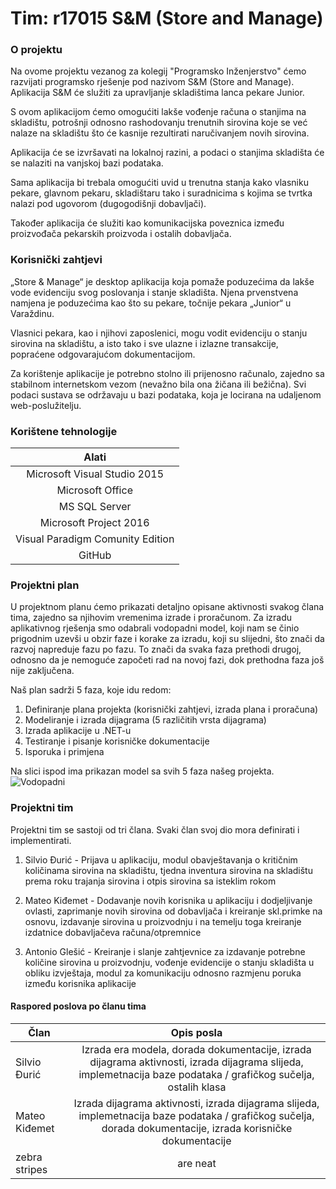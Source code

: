 # Tim: r17015      S&M (Store and Manage)


###  O projektu

Na ovome projektu vezanog za kolegij "Programsko Inženjerstvo" ćemo razvijati programsko rješenje pod nazivom S&M (Store and Manage).
Aplikacija S&M će služiti za upravljanje skladištima lanca pekare Junior. 

S ovom aplikacijom ćemo omogućiti lakše vođenje
računa o stanjima na skladištu, potrošnji odnosno rashodovanju trenutnih sirovina koje se već nalaze na skladištu
što će kasnije rezultirati naručivanjem novih sirovina. 

Aplikacija će se izvršavati na lokalnoj razini,
a podaci o stanjima skladišta će se nalaziti na vanjskoj bazi podataka.

Sama aplikacija bi trebala omogućiti uvid u trenutna stanja kako vlasniku pekare, glavnom pekaru,
skladištaru tako i suradnicima s kojima se tvrtka nalazi pod ugovorom (dugogodišnji dobavljači). 

Također aplikacija će služiti kao komunikacijska poveznica između proizvođača pekarskih proizvoda i ostalih
dobavljača.

### Korisnički zahtjevi

„Store & Manage“ je desktop aplikacija koja pomaže poduzećima da lakše vode evidenciju svog poslovanja i stanje skladišta. Njena prvenstvena namjena je poduzećima kao što su pekare, točnije pekara „Junior“ u Varaždinu. 

Vlasnici pekara, kao i njihovi zaposlenici, mogu vodit evidenciju o stanju sirovina na skladištu, a isto tako i sve ulazne i izlazne transakcije, popraćene odgovarajućom dokumentacijom.

Za korištenje aplikacije je potrebno stolno ili prijenosno računalo, zajedno sa stabilnom internetskom vezom (nevažno bila ona žičana ili bežična). Svi podaci sustava se održavaju u bazi podataka, koja je locirana na udaljenom web-poslužitelju.

### Korištene tehnologije

|           Alati                   |
|:---------------------------------:|
|  Microsoft Visual Studio 2015     |
|  Microsoft Office                 |
|  MS SQL Server                    |
|  Microsoft Project 2016           |
|  Visual Paradigm Comunity Edition |
|  GitHub                           |


### Projektni plan

U projektnom planu ćemo prikazati detaljno opisane aktivnosti svakog člana tima, zajedno sa njihovim vremenima izrade i proračunom.
Za izradu aplikativnog rješenja smo odabrali vodopadni model, koji nam se činio prigodnim uzevši u obzir faze i korake za izradu, koji su slijedni, što znači da razvoj napreduje fazu po fazu. To znači da svaka faza prethodi drugoj, odnosno da je nemoguće započeti rad
na novoj fazi, dok prethodna faza još nije zaključena. 

Naš plan sadrži 5 faza, koje idu redom: 
1) Definiranje plana projekta (korisnički zahtjevi, izrada plana i proračuna)
2) Modeliranje i izrada dijagrama (5 različitih vrsta dijagrama)
3) Izrada aplikacije u .NET-u
4) Testiranje i pisanje korisničke dokumentacije
5) Isporuka i primjena

Na slici ispod ima prikazan model sa svih 5 faza našeg projekta.
![Vodopadni](http://i63.tinypic.com/33f9qc9.png)

### Projektni tim

Projektni tim se sastoji od tri člana. Svaki član svoj dio mora definirati i implementirati.

1. Silvio Đurić - Prijava u aplikaciju, modul obavještavanja o kritičnim količinama sirovina na skladištu, tjedna inventura sirovina na skladištu prema roku trajanja sirovina i otpis sirovina sa isteklim rokom

2. Mateo Kiđemet -  Dodavanje novih korisnika u aplikaciju i dodjeljivanje ovlasti, zaprimanje novih sirovina od dobavljača i kreiranje skl.primke na osnovu, izdavanje sirovina u proizvodnju i na temelju toga kreiranje izdatnice dobavljačeva računa/otpremnice

3. Antonio Glešić - Kreiranje i slanje zahtjevnice za izdavanje potrebne količine sirovina u proizvodnju, vođenje evidencije o stanju skladišta u obliku izvještaja, modul za komunikaciju odnosno razmjenu poruka između korisnika
 aplikacije

#### Raspored poslova po članu tima

| Član          |          Opis posla   |
|---------------|:---------------------:| 
| Silvio Đurić  | Izrada era modela, dorada dokumentacije, izrada dijagrama aktivnosti, izrada dijagrama slijeda, implemetnacija baze podataka / grafičkog sučelja, ostalih klasa  | 
| Mateo Kiđemet    |  Izrada dijagrama aktivnosti, izrada dijagrama slijeda, implemetnacija baze podataka / grafičkog sučelja, dorada dokumentacije, izrada korisničke dokumentacije    |   
| zebra stripes | are neat              |   
